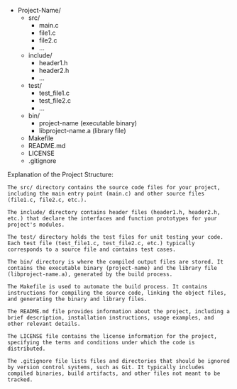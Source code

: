 - Project-Name/
  - src/
    - main.c
    - file1.c
    - file2.c
    - ...
  - include/
    - header1.h
    - header2.h
    - ...
  - test/
    - test_file1.c
    - test_file2.c
    - ...
  - bin/
    - project-name (executable binary)
    - libproject-name.a (library file)
  - Makefile
  - README.md
  - LICENSE
  - .gitignore

Explanation of the Project Structure:

    The src/ directory contains the source code files for your project, including the main entry point (main.c) and other source files (file1.c, file2.c, etc.).

    The include/ directory contains header files (header1.h, header2.h, etc.) that declare the interfaces and function prototypes for your project's modules.

    The test/ directory holds the test files for unit testing your code. Each test file (test_file1.c, test_file2.c, etc.) typically corresponds to a source file and contains test cases.

    The bin/ directory is where the compiled output files are stored. It contains the executable binary (project-name) and the library file (libproject-name.a), generated by the build process.

    The Makefile is used to automate the build process. It contains instructions for compiling the source code, linking the object files, and generating the binary and library files.

    The README.md file provides information about the project, including a brief description, installation instructions, usage examples, and other relevant details.

    The LICENSE file contains the license information for the project, specifying the terms and conditions under which the code is distributed.

    The .gitignore file lists files and directories that should be ignored by version control systems, such as Git. It typically includes compiled binaries, build artifacts, and other files not meant to be tracked.